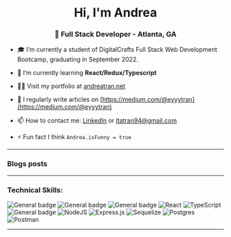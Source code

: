 <h1 align="center">Hi, I'm Andrea</h1>
<h3 align="center">🥞 Full Stack Developer - Atlanta, GA</h3>

- 🎓 I’m currently a student of DigitalCrafts Full Stack Web Development Bootcamp, graduating in September 2022.

- 🌱 I’m currently learning **React/Redux/Typescript**

- 👨‍💻 Visit my portfolio at [andreatran.net](https://www.andreatran.net/)

- 📝 I regularly write articles on [https://medium.com/@eyyytran](https://medium.com/@eyyytran)

- 📫 How to contact me: [LinkedIn](https://www.linkedin.com/in/eyyytran/) or ltatran94@gmail.com

- ⚡ Fun fact I think `Andrea.isFunny = true`

---
### Blogs posts
<!-- BLOG-POST-LIST:START -->
<!-- BLOG-POST-LIST:END -->

---
### Technical Skills: ###

![General badge](https://img.shields.io/badge/HTML5-E34F26?style=for-the-badge&logo=html5&logoColor=white)
![General badge](https://img.shields.io/badge/CSS3-1572B6?style=for-the-badge&logo=css3&logoColor=white)
![General badge](https://img.shields.io/badge/JavaScript-F7DF1E?style=for-the-badge&logo=javascript&logoColor=black)
![React](https://img.shields.io/badge/react-%2320232a.svg?style=for-the-badge&logo=react&logoColor=%2361DAFB)
![TypeScript](https://img.shields.io/badge/typescript-%23007ACC.svg?style=for-the-badge&logo=typescript&logoColor=white)
![General badge](https://img.shields.io/badge/Python-3776AB?style=for-the-badge&logo=python&logoColor=white)
![NodeJS](https://img.shields.io/badge/node.js-6DA55F?style=for-the-badge&logo=node.js&logoColor=white)
![Express.js](https://img.shields.io/badge/express.js-%23404d59.svg?style=for-the-badge&logo=express&logoColor=%2361DAFB)
![Sequelize](https://img.shields.io/badge/Sequelize-52B0E7?style=for-the-badge&logo=Sequelize&logoColor=white)
![Postgres](https://img.shields.io/badge/postgres-%23316192.svg?style=for-the-badge&logo=postgresql&logoColor=white)
![Postman](https://img.shields.io/badge/Postman-FF6C37?style=for-the-badge&logo=postman&logoColor=white)

---

<!--
**eyyytran/eyyytran** is a ✨ _special_ ✨ repository because its `README.md` (this file) appears on your GitHub profile.

Here are some ideas to get you started:

- 🔭 I’m currently working on ...
- 🌱 I’m currently learning ...
- 👯 I’m looking to collaborate on ...
- 🤔 I’m looking for help with ...
- 💬 Ask me about ...
- 📫 How to reach me: ...
- 😄 Pronouns: ...
- ⚡ Fun fact: ...
-->
